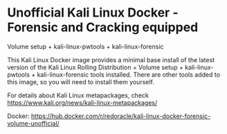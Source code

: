 # Unofficial Kali Linux Docker - Forensic and Cracking equipped
Volume setup + kali-linux-pwtools + kali-linux-forensic

This Kali Linux Docker image provides a minimal base install of the latest version of the Kali Linux Rolling Distribution + Volume setup + kali-linux-pwtools + kali-linux-forensic tools installed. There are other tools added to this image, so you will need to install them yourself.

For details about Kali Linux metapackages, check https://www.kali.org/news/kali-linux-metapackages/

Docker: https://hub.docker.com/r/redoracle/kali-linux-docker-forensic-volume-unofficial/
